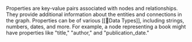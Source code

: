 Properties are key-value pairs associated with nodes and relationships.
They provide additional information about the entities and connections in the graph. 
Properties can be of various [[📜Data Types]], including strings, numbers, dates, and more. 
For example, a node representing a book might have properties like "title," "author," and "publication_date."